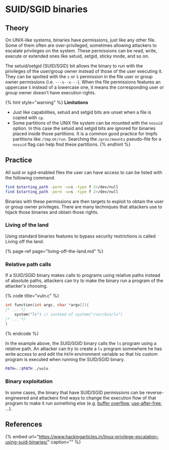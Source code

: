 # SUID/SGID binaries

## Theory

On UNIX-like systems, binaries have permissions, just like any other file. Some of them often are over-privileged, sometimes allowing attackers to escalate privileges on the system. These permissions can be read, write, execute or extended ones like setuid, setgid, sticky mode, and so on.

The setuid/setgid \(SUID/SGID\) bit allows the binary to run with the privileges of the user/group owner instead of those of the user executing it. They can be spotted with the `s` or `S` permission in the file user or group owner permissions \(i.e. `---s--s---`\). When the file permissions features an uppercase `S` instead of a lowercase one, it means the corresponding user or group owner doesn't have execution rights.

{% hint style="warning" %}
**Limitations**

* Just like capabilities, setuid and setgid bits are unset when a file is copied with `cp`.
* Some partitions of the UNIX file system can be mounted with the `nosuid` option. In this case the setuid and setgid bits are ignored for binaries placed inside those partitions. It is a common good practice for tmpfs partitions like `/tmp` or`/run`. Searching the `/proc/mounts` pseudo-file for a `nosuid` flag can help find these partitions.
{% endhint %}

## Practice

All suid or sgid-enabled files the user can have access to can be listed with the following command.

```bash
find $starting_path -perm -u=s -type f 2>/dev/null
find $starting_path -perm -u=s -type f 2>/dev/null
```

Binaries with these permissions are then targets to exploit to obtain the user or group owner privileges. There are many techniques that attackers use to hijack those binaries and obtain those rights.

### Living of the land

Using standard binaries features to bypass security restrictions is called Living off the land.

{% page-ref page="living-off-the-land.md" %}

### Relative path calls

If a SUID/SGID binary makes calls to programs using relative paths instead of absolute paths, attackers can try to make the binary run a program of the attacker's choosing.

{% code title="vuln.c" %}
```c
int function(int argc, char *argv[]){
/* ... */
    system("ls") // instead of system("/usr/bin/ls")
/* ... */
}
```
{% endcode %}

In the example above, the SUID/SGID binary calls the `ls` program using a relative path. An attacker can try to create a `ls` program somewhere he has write access to and edit the `PATH` environment variable so that his custom program is executed when running the SUID/SGID binary.

```bash
PATH=.:$PATH ./vuln
```

### Binary exploitation

In some cases, the binary that have SUID/SGID permissions can be reverse-engineered and attackers find ways to change the execution flow of that program to make it run something else \(e.g. [buffer overflow](../../../binary-exploitation/buffer-overflow.md), [use-after-free](../../../binary-exploitation/use-after-free.md), ...\).

## References

{% embed url="https://www.hackingarticles.in/linux-privilege-escalation-using-suid-binaries/" caption="" %}


